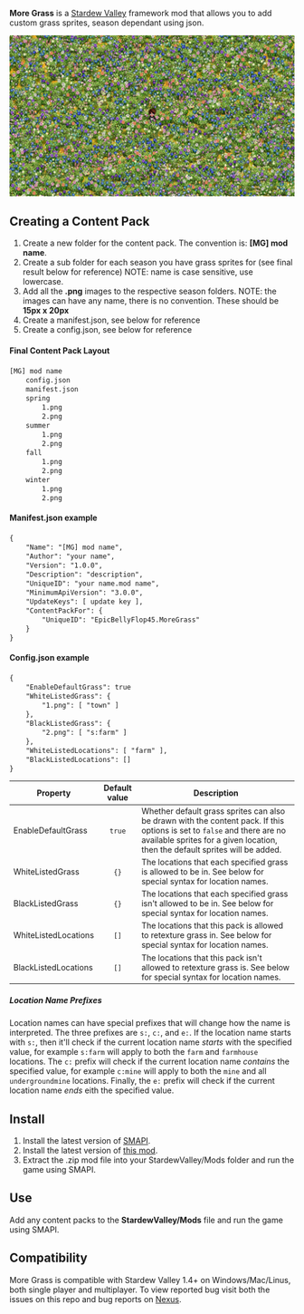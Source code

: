 **More Grass** is a [Stardew Valley](http://stardewvalley.net/) framework mod that allows you to add custom grass sprites, season dependant using json.

![](pics/moregrass.png)

## Creating a Content Pack
1. Create a new folder for the content pack. The convention is: **[MG] mod name**.
2. Create a sub folder for each season you have grass sprites for (see final result below for reference) NOTE: name is case sensitive, use lowercase.
3. Add all the **.png** images to the respective season folders. NOTE: the images can have any name, there is no convention. These should be **15px x 20px**
4. Create a manifest.json, see below for reference
5. Create a config.json, see below for reference

#### Final Content Pack Layout
    [MG] mod name
        config.json
        manifest.json
        spring
            1.png
            2.png
        summer
            1.png
            2.png
        fall
            1.png
            2.png
        winter
            1.png
            2.png

#### Manifest.json example
    {
        "Name": "[MG] mod name",
        "Author": "your name",
        "Version": "1.0.0",
        "Description": "description",
        "UniqueID": "your name.mod name",
        "MinimumApiVersion": "3.0.0",
        "UpdateKeys": [ update key ],
        "ContentPackFor": {
            "UniqueID": "EpicBellyFlop45.MoreGrass"
        }
    }

#### Config.json example
    {
        "EnableDefaultGrass": true
        "WhiteListedGrass": {
            "1.png": [ "town" ]
        },
        "BlackListedGrass": {
            "2.png": [ "s:farm" ]
        },
        "WhiteListedLocations": [ "farm" ],
        "BlackListedLocations": []
    }

Property             | Default value | Description
------------------   | :-----------: | -----------
EnableDefaultGrass   | `true`        | Whether default grass sprites can also be drawn with the content pack. If this options is set to `false` and there are no available sprites for a given location, then the default sprites will be added.
WhiteListedGrass     | `{}`          | The locations that each specified grass is allowed to be in. See below for special syntax for location names.
BlackListedGrass     | `{}`          | The locations that each specified grass isn't allowed to be in. See below for special syntax for location names.
WhiteListedLocations | `[]`          | The locations that this pack is allowed to retexture grass in. See below for special syntax for location names.
BlackListedLocations | `[]`          | The locations that this pack isn't allowed to retexture grass is. See below for special syntax for location names.

##### Location Name Prefixes
Location names can have special prefixes that will change how the name is interpreted. The three prefixes are `s:`, `c:`, and `e:`. If the location name starts with `s:`, then it'll check if the current location name *starts* with the specified value, for example `s:farm` will apply to both the `farm` and `farmhouse` locations. The `c:` prefix will check if the current location name *contains* the specified value, for example `c:mine` will apply to both the `mine` and all `undergroundmine` locations. Finally, the `e:` prefix will check if the current location name *ends* eith the specified value.

## Install
1. Install the latest version of [SMAPI](https://www.nexusmods.com/stardewvalley/mods/2400).
2. Install the latest version of [this mod](https://www.nexusmods.com/stardewvalley/mods/5398).
3. Extract the .zip mod file into your StardewValley/Mods folder and run the game using SMAPI.

## Use
Add any content packs to the **StardewValley/Mods** file and run the game using SMAPI.

## Compatibility
More Grass is compatible with Stardew Valley 1.4+ on Windows/Mac/Linus, both single player and multiplayer. To view reported bug visit both the issues on this repo and bug reports on [Nexus](https://www.nexusmods.com/stardewvalley/mods/5398?tab=bugs).
